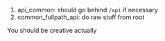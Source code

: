 1. api_common: should go behind `/api` if necessary
2. common_fullpath_api: do raw stuff from root

You should be creative actually
